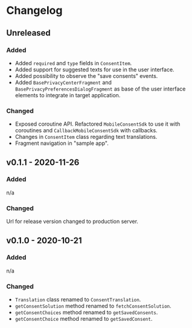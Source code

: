 # Changelog

## Unreleased

### Added
- Added `required` and `type` fields in `ConsentItem`.
- Added support for suggested texts for use in the user interface.
- Added possibility to observe the "save consents" events.
- Added `BasePrivacyCenterFragment` and `BasePrivacyPreferencesDialogFragment` as base of the user interface elements to integrate in target application.

### Changed
- Exposed coroutine API. Refactored `MobileConsentSdk` to use it with coroutines and `CallbackMobileConsentSdk` with callbacks.
- Changes in `ConsentItem` class regarding text translations.
- Fragment navigation in "sample app".

## v0.1.1 - 2020-11-26

### Added
n/a
### Changed

Url for release version changed to production server.

## v0.1.0 - 2020-10-21

### Added
n/a
### Changed
- `Translation` class renamed to `ConsentTranslation`.
- `getConsentSolution` method renamed to `fetchConsentSolution`.
- `getConsentChoices` method renamed to `getSavedConsents`.
- `getConsentChoice` method renamed to `getSavedConsent`.
